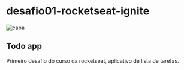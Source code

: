 # desafio01-rocketseat-ignite
![capa](https://github.com/tyrelz/desafio01-rocketseat-ignite/blob/main/assets/app.png)
## Todo app
Primeiro desafio do curso da rocketseat, aplicativo de lista de tarefas.
